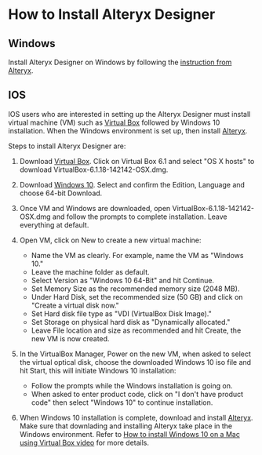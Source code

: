 # How to Install Alteryx Designer 

## Windows
Install Alteryx Designer on Windows by following the [instruction from Alteryx](https://help.alteryx.com/current/product-activation-and-licensing/download-and-install-product).

## IOS
IOS users who are interested in setting up the Alteryx Designer must install virtual machine (VM) such as [Virtual Box](https://www.virtualbox.org) followed by Windows 10 installation.  When the Windows environment is set up, then install [Alteryx](https://help.alteryx.com/current/product-activation-and-licensing/download-and-install-product).  

Steps to install Alteryx Designer are: 

1. Download [Virtual Box](https://www.virtualbox.org).  Click on Virtual Box 6.1 and select "OS X hosts" to download VirtualBox-6.1.18-142142-OSX.dmg.

2. Download [Windows 10](https://www.microsoft.com/en-us/software-download/windows10ISO).  Select and confirm the Edition, Language and choose 64-bit Download. 

3. Once VM and Windows are downloaded, open VirtualBox-6.1.18-142142-OSX.dmg and follow the prompts to complete installation.  Leave everything at default.  

4. Open VM, click on New to create a new virtual machine:
   * Name the VM as clearly.  For example, name the VM as "Windows 10." 
   * Leave the machine folder as default.
   * Select Version as "Windows 10 64-Bit" and hit Continue.
   * Set Memory Size as the recommended memory size (2048 MB).
   * Under Hard Disk, set the recommended size (50 GB) and click on "Create a virtual disk now."
   * Set Hard disk file type as "VDI (VirtualBox Disk Image)."
   * Set Storage on physical hard disk as "Dynamically allocated." 
   * Leave File location and size as recommended and hit Create, the new VM is now created. 
   
5. In the VirtualBox Manager, Power on the new VM, when asked to select the virtual optical disk, choose the downloaded Windows 10 iso file and hit Start, this will initiate Windows 10 installation: 
   * Follow the prompts while the Windows installation is going on.
   * When asked to enter product code, click on "I don't have product code" then select "Windows 10" to continue installation.

6. When Windows 10 installation is complete, download and install [Alteryx](https://help.alteryx.com/current/product-activation-and-licensing/download-and-install-product).  Make sure that downlading and installing Alteryx take place in the Windows environment.  Refer to [How to install Windows 10 on a Mac using Virtual Box video](https://youtu.be/HEL9Uw3AR9s) for more details.  
 
